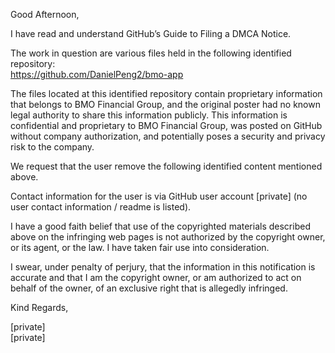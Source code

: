 Good Afternoon,

I have read and understand GitHub’s Guide to Filing a DMCA Notice.  

The work in question are various files held in the following identified repository:  
https://github.com/DanielPeng2/bmo-app

The files located at this identified repository contain proprietary information that belongs to BMO Financial Group, and the original poster had no known legal authority to share this information publicly. This information is confidential and proprietary to BMO Financial Group, was posted on GitHub without company authorization, and potentially poses a security and privacy risk to the company.  

We request that the user remove the following identified content mentioned above.  

Contact information for the user is via GitHub user account [private] (no user contact information / readme is listed).  

I have a good faith belief that use of the copyrighted materials described above on the infringing web pages is not authorized by the copyright owner, or its agent, or the law. I have taken fair use into consideration.  

I swear, under penalty of perjury, that the information in this notification is accurate and that I am the copyright owner, or am authorized to act on behalf of the owner, of an exclusive right that is allegedly infringed.  

Kind Regards,  

[private]  
[private]  
